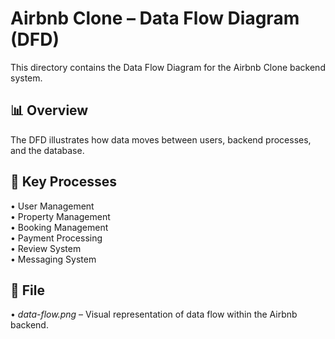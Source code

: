# Airbnb Clone – Data Flow Diagram (DFD)

This directory contains the Data Flow Diagram for the Airbnb Clone backend system.

## 📊 Overview
The DFD illustrates how data moves between users, backend processes, and the database.

## 🔑 Key Processes
•⁠  ⁠User Management  
•⁠  ⁠Property Management  
•⁠  ⁠Booking Management  
•⁠  ⁠Payment Processing  
•⁠  ⁠Review System  
•⁠  ⁠Messaging System  

## 📂 File
•⁠  ⁠*data-flow.png* – Visual representation of data flow within the Airbnb backend.
